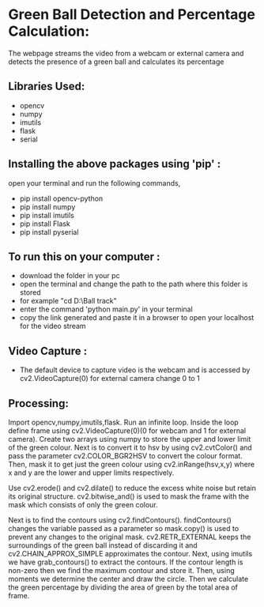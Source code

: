 # Green Ball Detection and Percentage Calculation:
The webpage streams the video from a webcam or external camera and detects the presence of a green ball and calculates its percentage

## Libraries Used:
* opencv
* numpy
* imutils
* flask
* serial

## Installing the above packages using 'pip' :
open your terminal and run the following commands,
* pip install opencv-python
* pip install numpy
* pip install imutils
* pip install Flask
* pip install pyserial

## To run this on your computer :
* download the folder in your pc
* open the terminal and change the path to the path where this folder is stored 
* for example "cd D:\Ball track"
* enter the command 'python main.py' in your terminal
* copy the link generated and paste it in a browser to open your localhost for the video stream

## Video Capture :
* The default device to capture video is the webcam and is accessed by cv2.VideoCapture(0) for external camera change 0 to 1

## Processing:

Import opencv,numpy,imutils,flask. Run an infinite loop. Inside the loop define frame using cv2.VideoCapture(0)(0 for webcam and 1 for external camera). Create two arrays using numpy to store the upper and lower limit of the green colour. Next is to convert it to hsv by using cv2.cvtColor() and pass the parameter cv2.COLOR_BGR2HSV to convert the colour format. Then, mask it to get just the green colour using cv2.inRange(hsv,x,y) where x and y are the lower and upper limits respectively.

Use cv2.erode() and cv2.dilate() to reduce the excess white noise but retain its original structure. cv2.bitwise_and() is used to mask the frame with the mask which consists of only the green colour.

Next is to find the contours using cv2.findContours(). findContours() changes the variable passed as a parameter so mask.copy() is used to prevent any changes to the original mask. cv2.RETR_EXTERNAL keeps the surroundings of the green ball instead of discarding it and cv2.CHAIN_APPROX_SIMPLE approximates the contour. Next, using imutils we have grab_contours() to extract the contours. If the contour length is non-zero then we find the maximum contour and store it. Then, using moments we determine the center and draw the circle. Then we calculate the green percentage by dividing the area of green by the total area of frame. 
  
